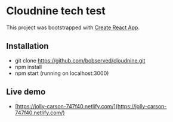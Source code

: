 # Cloudnine tech test

This project was bootstrapped with [Create React App](https://github.com/facebookincubator/create-react-app).

## Installation

- git clone https://github.com/bobserved/cloudnine.git
- npm install
- npm start (running on localhost:3000)

## Live demo

- [https://jolly-carson-747f40.netlify.com/](https://jolly-carson-747f40.netlify.com/)
